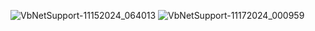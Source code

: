 ![VbNetSupport-11152024_064013](https://github.com/user-attachments/assets/a4c51a2b-80cb-4cf7-a072-8ece61876c46)
![VbNetSupport-11172024_000959](https://github.com/user-attachments/assets/37ba4592-e5c6-4dcd-8757-3a629ca4177e)
